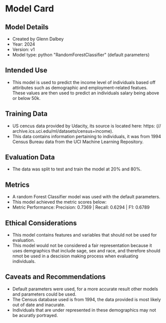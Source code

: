# Model Card

## Model Details
- Created by Glenn Dalbey 
- Year: 2024
- Version: v1
- Model type: python "RandomForestClassifier" (default parameters)

## Intended Use
- This model is used to predict the income level of individuals based off attiributes such as demographic and employment-related featues. These values are then used to predict an individuals salary being above or below 50k. 

## Training Data
- US cencus data provided by Udacity, its source is located here: https: (// archive.ics.uci.edu/ml/datasets/census+income).
- This data contains information pertaining to individuals, it was from 1994 Census Bureau data from the UCI Machine Learning Repository.

## Evaluation Data
- The data was split to test and train the model at 20% and 80%. 

## Metrics
- A random Forest Classifier model was  used with the default parameters. 
- This model achieved the metric scores below:
- Metric Performance: Precision: 0.7369 | Recall: 0.6294 | F1: 0.6789

## Ethical Considerations
- This model contains features and variables that should not be used for evaluation. 
- This model would not be considered a fair representation because it uses demgraphics that include sage, sex and race, and therefore should nmot be used in a descision making process when evaluating individuals. 

## Caveats and Recommendations
- Default parameters were used, for a more accurate result other models and parameters could be used. 
- The Census database used is from 1994, the data provided is most likely out of date and inacurate. 
- Individuals that are under represented in these demographics may not be acuratly portrayed. 
 